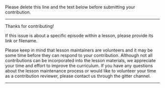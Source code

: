 Please delete this line and the text below before submitting your contribution.

---

Thanks for contributing! 

If this issue is about a specific episode within a lesson, please provide its link or filename.

Please keep in mind that lesson maintainers are volunteers and it may be some time before they can 
respond to your contribution. Although not all contributions can be incorporated into the lesson materials, 
we appreciate your time and effort to improve the curriculum.  If you have any questions about the lesson 
maintenance process or would like to volunteer your time as a contribution reviewer, please contact us through 
the gitter channel.

---

